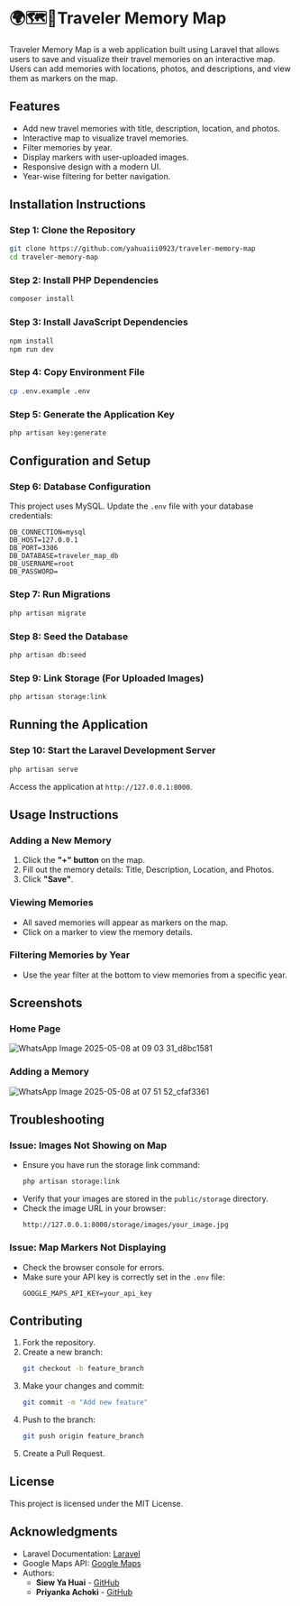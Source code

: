 # 🌍🗺️📖Traveler Memory Map

Traveler Memory Map is a web application built using Laravel that allows users to save and visualize their travel memories on an interactive map. 
Users can add memories with locations, photos, and descriptions, and view them as markers on the map.

## Features

- Add new travel memories with title, description, location, and photos.
- Interactive map to visualize travel memories.
- Filter memories by year.
- Display markers with user-uploaded images.
- Responsive design with a modern UI.
- Year-wise filtering for better navigation.

## Installation Instructions

### Step 1: Clone the Repository
```bash
git clone https://github.com/yahuaiii0923/traveler-memory-map
cd traveler-memory-map
```

### Step 2: Install PHP Dependencies
```bash
composer install
```

### Step 3: Install JavaScript Dependencies
```bash
npm install
npm run dev
```

### Step 4: Copy Environment File
```bash
cp .env.example .env
```

### Step 5: Generate the Application Key
```bash
php artisan key:generate
```

## Configuration and Setup

### Step 6: Database Configuration
This project uses MySQL. Update the `.env` file with your database credentials:
```
DB_CONNECTION=mysql
DB_HOST=127.0.0.1
DB_PORT=3306
DB_DATABASE=traveler_map_db
DB_USERNAME=root
DB_PASSWORD=
```

### Step 7: Run Migrations
```bash
php artisan migrate
```

### Step 8: Seed the Database
```bash
php artisan db:seed
```

### Step 9: Link Storage (For Uploaded Images)
```bash
php artisan storage:link
```

## Running the Application

### Step 10: Start the Laravel Development Server
```bash
php artisan serve
```
Access the application at `http://127.0.0.1:8000`.

## Usage Instructions

### Adding a New Memory
1. Click the **"+" button** on the map.
2. Fill out the memory details: Title, Description, Location, and Photos.
3. Click **"Save"**.

### Viewing Memories
- All saved memories will appear as markers on the map.
- Click on a marker to view the memory details.

### Filtering Memories by Year
- Use the year filter at the bottom to view memories from a specific year.

## Screenshots

### Home Page
![WhatsApp Image 2025-05-08 at 09 03 31_d8bc1581](https://github.com/user-attachments/assets/91a7212e-0930-498b-884c-c9e695fcc234)


### Adding a Memory
![WhatsApp Image 2025-05-08 at 07 51 52_cfaf3361](https://github.com/user-attachments/assets/c3962163-6c08-400f-92ba-202490f70657)


## Troubleshooting

### Issue: Images Not Showing on Map
- Ensure you have run the storage link command:
  ```bash
  php artisan storage:link
  ```
- Verify that your images are stored in the `public/storage` directory.
- Check the image URL in your browser:
  ```
  http://127.0.0.1:8000/storage/images/your_image.jpg
  ```

### Issue: Map Markers Not Displaying
- Check the browser console for errors.
- Make sure your API key is correctly set in the `.env` file:
  ```
  GOOGLE_MAPS_API_KEY=your_api_key
  ```

## Contributing

1. Fork the repository.
2. Create a new branch:
   ```bash
   git checkout -b feature_branch
   ```
3. Make your changes and commit:
   ```bash
   git commit -m "Add new feature"
   ```
4. Push to the branch:
   ```bash
   git push origin feature_branch
   ```
5. Create a Pull Request.

## License

This project is licensed under the MIT License.

## Acknowledgments

- Laravel Documentation: [Laravel](https://laravel.com/)
- Google Maps API: [Google Maps](https://developers.google.com/maps)
- Authors:
  - **Siew Ya Huai** - [GitHub](https://github.com/yahuaiii0923)
  - **Priyanka Achoki** - [GitHub](https://github.com/Priachoki)
